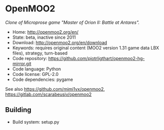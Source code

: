 # OpenMOO2

_Clone of Microprose game "Master of Orion II: Battle at Antares"._

- Home: http://openmoo2.org/en/
- State: beta, inactive since 2011
- Download: http://openmoo2.org/en/download
- Keywords: requires original content (MOO2 version 1.31 game data LBX files), strategy, turn-based
- Code repository: https://github.com/pjotrligthart/openmoo2-hg-mirror.git
- Code language: Python
- Code license: GPL-2.0
- Code dependencies: pygame

See also https://github.com/mimi1vx/openmoo2, https://gitlab.com/scarabeusiv/openmoo2

## Building

- Build system: setup.py
